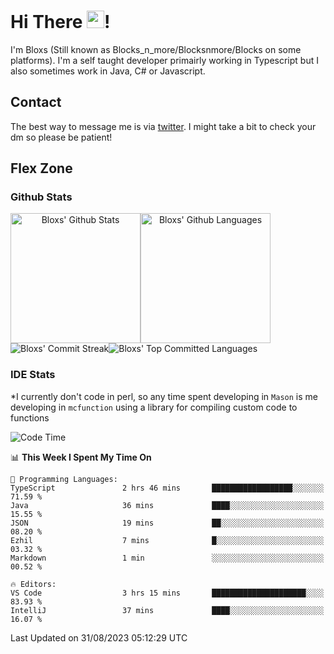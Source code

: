 # Hi There <img src="https://media.giphy.com/media/hvRJCLFzcasrR4ia7z/giphy.gif" width="28">!
I'm Bloxs (Still known as Blocks_n_more/Blocksnmore/Blocks on some platforms). I'm a self taught developer primairly working in Typescript but I also sometimes work in Java, C# or Javascript. 

## Contact
The best way to message me is via [twitter](https://twitter.com/blocksnmore). I might take a bit to check your dm so please be patient!

## Flex Zone
### Github Stats
<div style="display: flex;" align="center">
  <img src="https://readme-stats-gules.vercel.app/api?username=Blocksnmore&bg_color=23272A&show_icons=true&count_private=true&title_color=fff&text_color=fff&icon_color=3d34eb&hide_border=true&border_radius=10" alt="Bloxs' Github Stats" style="height: 13rem" />
 <img src="https://readme-stats-gules.vercel.app/api/top-langs/?username=Blocksnmore&layout=donut&count_private=true&hide_border=true&bg_color=23272A&title_color=fff&text_color=fff&icon_color=3d34eb&border_radius=10" alt="Bloxs' Github Languages" style="height: 13rem;" />
</div>
<div style="display: flex;" align="center">
  <img src="https://streak-stats.demolab.com?user=Blocksnmore&theme=github-dark-blue&hide_border=true" alt="Bloxs' Commit Streak">
  <img src="http://github-profile-summary-cards.vercel.app/api/cards/most-commit-language?username=Blocksnmore&theme=github_dark" alt="Bloxs' Top Committed Languages">
</div>

### IDE Stats
*I currently don't code in perl, so any time spent developing in `Mason` is me developing in `mcfunction` using a library for compiling custom code to functions
<!--START_SECTION:waka-->
![Code Time](http://img.shields.io/badge/Code%20Time-633%20hrs%208%20mins-blue)

📊 **This Week I Spent My Time On** 

```text
💬 Programming Languages: 
TypeScript               2 hrs 46 mins       ██████████████████░░░░░░░   71.59 % 
Java                     36 mins             ████░░░░░░░░░░░░░░░░░░░░░   15.55 % 
JSON                     19 mins             ██░░░░░░░░░░░░░░░░░░░░░░░   08.20 % 
Ezhil                    7 mins              █░░░░░░░░░░░░░░░░░░░░░░░░   03.32 % 
Markdown                 1 min               ░░░░░░░░░░░░░░░░░░░░░░░░░   00.52 % 

🔥 Editors: 
VS Code                  3 hrs 15 mins       █████████████████████░░░░   83.93 % 
IntelliJ                 37 mins             ████░░░░░░░░░░░░░░░░░░░░░   16.07 % 
```


 Last Updated on 31/08/2023 05:12:29 UTC
<!--END_SECTION:waka-->

